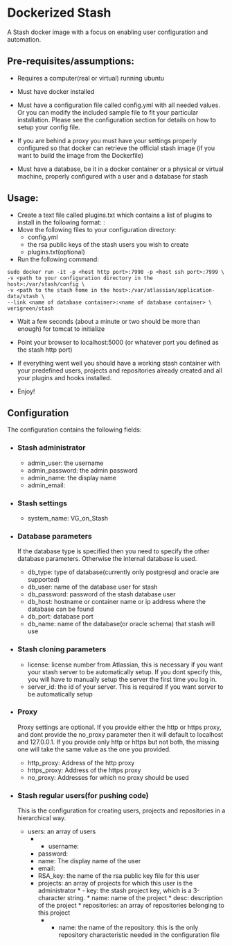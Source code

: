# Dockerized Stash

A Stash docker image with a focus on enabling user configuration and automation.

## Pre-requisites/assumptions:

* Requires a computer(real or virtual) running ubuntu
* Must have docker installed 
* Must have a configuration file called config.yml with all needed values. Or you can modify the included sample file to fit your particular installation. Please see the configuration section for details on how to setup your config file.

* If you are behind a proxy you must have your settings properly configured so that docker can retrieve the official stash image (if you want to build the image from the Dockerfile)
* Must have a database, be it in a docker container or a physical or virtual machine, properly configured with a user and a database for stash

## Usage:

* Create a text file called plugins.txt which contains a list of plugins to install in the following format: <plugin name>:<plugin version>
* Move the following files to your configuration directory:
   * config.yml
   * the rsa public keys of the stash users you wish to create
   * plugins.txt(optional)
* Run the following command:
``` 
sudo docker run -it -p <host http port>:7990 -p <host ssh port>:7999 \
-v <path to your configuration directory in the host>:/var/stash/config \
-v <path to the stash home in the host>:/var/atlassian/application-data/stash \
--link <name of database container>:<name of database container> \
verigreen/stash
```

* Wait a few seconds (about a minute or two should be more than enough)  for tomcat to initialize

* Point your browser to localhost:5000 (or whatever port you defined as the stash http port)
* If everything went well you should have a working stash container with your predefined users, projects and repositories already created and all your plugins and hooks installed.
* Enjoy!

## Configuration
The configuration contains the following fields:
* ### Stash administrator
   * admin_user: the username 
   * admin_password: the admin password
   * admin_name: the display name
   * admin_email: 

* ### Stash settings
   * system_name: VG_on_Stash
    
* ### Database parameters
  If the database type is specified then you need to specify the other database parameters. Otherwise the internal database is used.

   * db_type: type of database(currently only postgresql and oracle are supported)
   * db_user: name of the database user for stash
   * db_password: password of the stash database user
   * db_host: hostname or container name or ip address where the database can be found
   * db_port: database port 
   * db_name: name of the database(or oracle schema) that stash will use

* ### Stash cloning parameters
   * license: license number from Atlassian, this is necessary if you want your stash server to be automatically setup. If you dont specify this, you 
   will have to manually setup the server the first time you log in.
   * server_id: the id of your server. This is required if you want server to be automatically setup
* ### Proxy
   Proxy settings are optional. If you provide either the http or https proxy, and dont provide the no_proxy parameter then it will default to localhost and 127.0.0.1. If you provide only http or https but not both, the missing one will take the same value as the one you provided.

   * http_proxy: Address of the http proxy
   * https_proxy: Address of the https proxy
   * no_proxy: Addresses for which no proxy should be used

* ### Stash regular users(for pushing code)
  This is the configuration for creating users, projects and repositories in a hierarchical way.
   * users: an array of users
      * - username: 
      *   password:
      *   name: The display name of the user
      *   email:
      *   RSA_key: the name of the rsa public key file for this user
      *   projects: an array of projects for which this user is the administrator
         * - key: the stash project key, which is a 3-character string.
         *   name: name of the project
         *   desc: description of the project
         * repositories: an array of repositories belonging to this project
            * - name: the name of the repository. this is the only repository characteristic needed in the configuration file